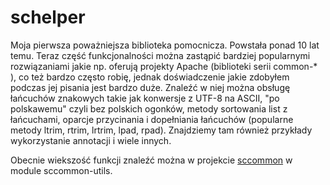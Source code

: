 # schelper

Moja pierwsza poważniejsza biblioteka pomocnicza. Powstała ponad 10 lat temu. 
Teraz część funkcjonalności można zastąpić bardziej popularnymi rozwiązaniami jakie np. oferują projekty Apache (biblioteki serii common-* ),
co też bardzo często robię, jednak doświadczenie jakie zdobyłem podczas jej pisania jest bardzo duże. 
Znaleźć w niej można obsługę łańcuchów znakowych takie jak konwersje z UTF-8 na ASCII, "po polskawemu" czyli bez polskich ogonków, 
metody sortowania list z łańcuchami, oparcje przycinania i dopełniania łańcuchów (popularne metody ltrim, rtrim, lrtrim, lpad, rpad). 
Znajdziemy tam również przykłady wykorzystanie annotacji i wiele innych.

Obecnie wiekszość funkcji znaleźć można w projekcie [sccommon](https://github.com/slawascichy/sccommon) w module sccommon-utils.
